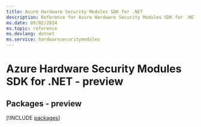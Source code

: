 ```yaml
---
title: Azure Hardware Security Modules SDK for .NET
description: Reference for Azure Hardware Security Modules SDK for .NET
ms.date: 09/02/2024
ms.topic: reference
ms.devlang: dotnet
ms.service: hardwaresecuritymodules
---
```

# Azure Hardware Security Modules SDK for .NET - preview
## Packages - preview
[!INCLUDE [packages](hardware-security-modules-index.md)]